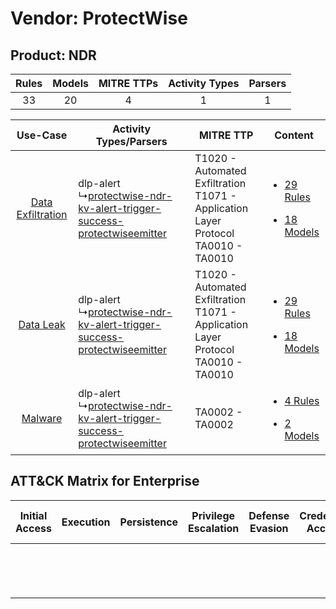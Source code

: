 Vendor: ProtectWise
===================
Product: NDR
------------
| Rules | Models | MITRE TTPs | Activity Types | Parsers |
|:-----:|:------:|:----------:|:--------------:|:-------:|
|  33   |   20   |     4      |       1        |    1    |

|    Use-Case    | Activity Types/Parsers    | MITRE TTP    | Content    |
|:----:| ---- | ---- | ---- |
| [Data Exfiltration](../../../UseCases/uc_data_exfiltration.md) |  dlp-alert<br> ↳[protectwise-ndr-kv-alert-trigger-success-protectwiseemitter](Ps/pC_protectwisendrkvalerttriggersuccessprotectwiseemitter.md)<br> | T1020 - Automated Exfiltration<br>T1071 - Application Layer Protocol<br>TA0010 - TA0010<br> | [<ul><li>29 Rules</li></ul><ul><li>18 Models</li></ul>](RM/r_m_protectwise_ndr_Data_Exfiltration.md) |
|         [Data Leak](../../../UseCases/uc_data_leak.md)         |  dlp-alert<br> ↳[protectwise-ndr-kv-alert-trigger-success-protectwiseemitter](Ps/pC_protectwisendrkvalerttriggersuccessprotectwiseemitter.md)<br> | T1020 - Automated Exfiltration<br>T1071 - Application Layer Protocol<br>TA0010 - TA0010<br> | [<ul><li>29 Rules</li></ul><ul><li>18 Models</li></ul>](RM/r_m_protectwise_ndr_Data_Leak.md)         |
|    [Malware](../../../UseCases/uc_malware.md)    |  dlp-alert<br> ↳[protectwise-ndr-kv-alert-trigger-success-protectwiseemitter](Ps/pC_protectwisendrkvalerttriggersuccessprotectwiseemitter.md)<br> | TA0002 - TA0002<br>    | [<ul><li>4 Rules</li></ul><ul><li>2 Models</li></ul>](RM/r_m_protectwise_ndr_Malware.md)    |

ATT&CK Matrix for Enterprise
----------------------------
| Initial Access | Execution | Persistence | Privilege Escalation | Defense Evasion | Credential Access | Discovery | Lateral Movement | Collection | Command and Control                                                             | Exfiltration                                                                | Impact |
| -------------- | --------- | ----------- | -------------------- | --------------- | ----------------- | --------- | ---------------- | ---------- | ------------------------------------------------------------------------------- | --------------------------------------------------------------------------- | ------ |
|                |           |             |                      |                 |                   |           |                  |            | [Application Layer Protocol](https://attack.mitre.org/techniques/T1071)<br><br> | [Automated Exfiltration](https://attack.mitre.org/techniques/T1020)<br><br> |        |